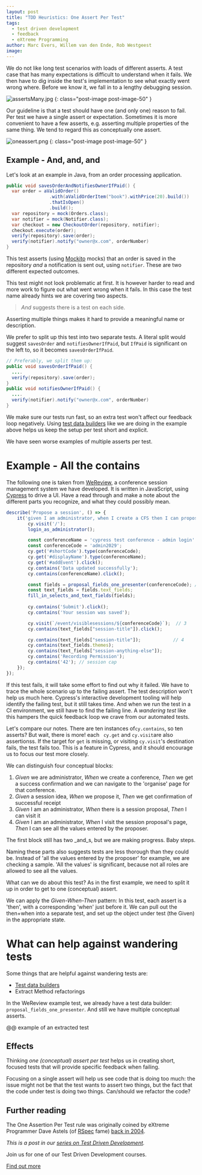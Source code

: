 ```yaml
---
layout: post
title: "TDD Heuristics: One Assert Per Test"
tags:
  - test driven development
  - feedback
  - eXtreme Programming
author: Marc Evers, Willem van den Ende, Rob Westgeest
image: 
---
```


We do not like long test scenarios with loads of different asserts. A test case
that has many expectations is difficult to understand when it fails. We then
have to dig inside the test's implementation to see what exactly went wrong
where. Before we know it, we fall in to a lengthy debugging session.

![assertsMany.jpg](/attachments/blogposts/2021/tdd/assertsMany.jpg)
{: class="post-image post-image-50" }

Our guideline is that a test should have one (and only one) reason to fail. Per
test we have a single assert or expectation. Sometimes it is more convenient to
have a few asserts, e.g. asserting multiple properties of the same thing. We
tend to regard this as conceptually one assert.

![oneassert.png](/attachments/blogposts/2021/tdd/oneassert.png)
{: class="post-image post-image-50" }

## Example - And, and, and  

Let's look at an example in Java, from an order processing application.

```java
public void savesOrderAndNotifiesOwnerIfPaid() {
  var order = aValidOrder()
                .with(aValidOrderItem("book").withPrice(20).build())
                .thatIsOpen()
                .build();
  var repository = mock(Orders.class);
  var notifier = mock(Notifier.class);
  var checkout = new CheckoutOrder(repository, notifier);
  checkout.execute(order);
  verify(repository).save(order);
  verify(notifier).notify("owner@x.com", orderNumber)
}
```

This test asserts (using [Mockito](https://site.mockito.org/) mocks) that an
order is saved in the repository _and_ a notification is sent out, using
`notifier`. These are two different expected outcomes.

This test might not look problematic at first. It is however harder to read and
more work to figure out what went wrong when it fails. In this case the test
name already hints we are covering two aspects. 

> *And* suggests there is a test on each side.

Asserting multiple things makes it hard to provide a meaningful name or description.

We prefer to split up this test into two separate tests. A literal split would suggest `savesOrder` and `notifiesOwnerIfPaid`,  but `IfPaid` is significant on the left to, so it becomes `savesOrderIfPaid`.

```java
// Preferably, we split them up:
public void savesOrderIfPaid() {
  ....
  verify(repository).save(order);
}
public void notifiesOwnerIfPaid() {
  ....
  verify(notifier).notify("owner@x.com", orderNumber)
}
```

We make sure our tests run fast, so an extra test won't affect our feedback loop
negatively. Using [test data builders](/2020/10/09/test-data-builders.html) like
we are doing in the example above helps us keep the setup per test short
and explicit.

We have seen worse examples of multiple asserts per test. 

# Example - All the contains

The following one is taken from [WeReview](https://wereviewhq.com), a conference
session management system we have developed. It is written in JavaScript, using
[Cypress](https://cypress.io) to drive a UI. Have a read through and make a note
about the different parts you recognize, and what they could possibly mean.

``` javascript
describe('Propose a session', () => {
    it('given I am administrator, when I create a CFS then I can propose a session, and I can see the submitted session', () => {
        cy.visit('/');
        login_as_administrator();

        const conferenceName = 'cypress test conference - admin login' // 1
        const conferenceCode = 'admin2029';
        cy.get('#shortCode').type(conferenceCode);
        cy.get('#displayName').type(conferenceName);
        cy.get('#addEvent').click();
        cy.contains('Data updated successfully');
        cy.contains(conferenceName).click();

        const fields = proposal_fields_one_presenter(conferenceCode); // 2
        const text_fields = fields.text_fields;
        fill_in_selects_and_text_fields(fields);
  
        cy.contains('Submit').click();
        cy.contains('Your session was saved');

        cy.visit(`/event/visiblesessions/${conferenceCode}`);  // 3
        cy.contains(text_fields["session-title"]).click();

        cy.contains(text_fields["session-title"]);            // 4
        cy.contains(text_fields.themes);
        cy.contains(text_fields["session-anything-else"]);
        cy.contains('Recording Permission');
        cy.contains('42'); // session cap
    });
});
```

If this test fails, it will take some effort to find out why it failed. We have
to trace the whole scenario up to the failing assert. The test description won't
help us much here. Cypress's interactive development tooling will help identify
the failing test, but it still takes time. And when we run the test in a CI
environment, we still have to find the failing line. A _wandering test_ like
this hampers the quick feedback loop we crave from our automated tests.

Let's compare our notes. There are ten instances of`cy.contains`, so ten
asserts? But wait, there is more! each ` cy.get` and `cy.visit`are also
assertionss. If the target for `get` is missing, or visiting `cy.visit`'s
destination fails, the test fails too. This is a feature in Cypress, and it
should encourage us to focus our test more closely.

We can distinguish four conceptual blocks:

1. *Given* we are administrator, *When* we create a conference, *Then* we get a success confirmation and we can navigate to the 'organise' page for that conference.
2. *Given* a session idea, *When* we propose it, *Then* we get confirmation of successful receipt
3. *Given* I am an administrator, *When* there is a session proposal, *Then* I can visit it
4. *Given* I am an administrator, *When* I visit the session proposal's page, *Then* I can see all the values entered by the proposer.

The first block still has two _and_s, but we are making progress. Baby steps.

Naming these parts also suggests tests are less thorough than they could be.
Instead of 'all the values entered by the proposer' for example, we are checking
a sample. 'All the values' is significant, because not all roles are allowed to
see all the values.
 
What can we do about this test? As in the first example, we need to split it up
in order to get to one (conceptual) assert.

We can apply the *Given-When-Then* pattern: In this test, each assert is a
'then', with a corresponding 'when' just before it. We can pull out the
then+when into a separate test, and set up the object under test (the Given) in
the appropriate state. 

# What can help against wandering tests

Some things that are helpful against wandering tests are:

- [Test data builders](/2020/10/09/test-data-builders.html)
- Extract Method refactorings

In the WeReview example test, we already have a test data builder:
`proposal_fields_one_presenter`. And still we have multiple conceptual asserts.

@@ example of an extracted test

## Effects

Thinking _one (conceptual) assert per test_ helps us in creating short, focused tests that will provide specific feedback when failing.

Focusing on a single assert will help us see code that is doing too much: the
issue might not be that the test wants to assert two things, but the fact that
the code under test is doing two things. Can/should we refactor the code?

## Further reading

The One Assertion Per Test rule was originally coined by eXtreme Programmer Dave Astels (of [RSpec](https://rspec.info/) fame) [back in 2004](https://www.artima.com/weblogs/viewpost.jsp?thread=35578).

_This is a post in our [series on Test Driven Development](/blog-by-tag#tag-test-driven-development)._

<aside>
  <p>Join us for one of our Test Driven Development courses. 
  </p>
  <p><div>
    <a href="/training/test-driven-development">Find out more</a>
  </div></p>
</aside>
